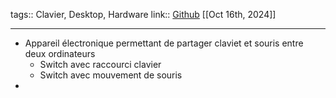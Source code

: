 tags:: Clavier, Desktop, Hardware
link:: [Github](https://github.com/hrvach/deskhop) 
[[Oct 16th, 2024]]
***

- Appareil électronique permettant de partager claviet et souris entre deux ordinateurs
	- Switch avec raccourci clavier
	- Switch avec mouvement de souris
-